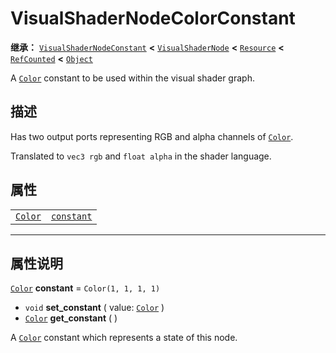 <!-- ⚠ 请勿编辑本文件 ⚠ -->
<!-- 本文档使用脚本从 WeDot 引擎源码仓库生成。 -->
<!-- 生成脚本：https://github.com/WeDot-Engine/WeDot/tree/4.3/doc/tools/make_md.py； -->
<!-- 原文件：https://github.com/WeDot-Engine/WeDot/tree/4.3/doc/classes/VisualShaderNodeColorConstant.xml。 -->

<div id="_class_visualshadernodecolorconstant"></div>

# VisualShaderNodeColorConstant

**继承：** [`VisualShaderNodeConstant`](class_visualshadernodeconstant.md) **<** [`VisualShaderNode`](class_visualshadernode.md) **<** [`Resource`](class_resource.md) **<** [`RefCounted`](class_refcounted.md) **<** [`Object`](class_object.md)

A [`Color`](class_color.md) constant to be used within the visual shader graph.

## 描述

Has two output ports representing RGB and alpha channels of [`Color`](class_color.md).

Translated to `vec3 rgb` and `float alpha` in the shader language.

## 属性

|||
|:-:|:--|
| [`Color`](class_color.md) | [`constant`](class_visualshadernodecolorconstant.md#class_visualshadernodecolorconstant_property_constant) | ``Color(1, 1, 1, 1)`` |

<!-- rst-class:: classref-section-separator -->

---

## 属性说明

<div id="_class_visualshadernodecolorconstant_property_constant"></div>

[`Color`](class_color.md) **constant** = ``Color(1, 1, 1, 1)`` <div id="class_visualshadernodecolorconstant_property_constant"></div>

- `void` **set_constant** ( value: [`Color`](class_color.md) )
- [`Color`](class_color.md) **get_constant** ( )

A [`Color`](class_color.md) constant which represents a state of this node.

[^virtual]: 本方法通常需要用户覆盖才能生效。
[^const]: 本方法无副作用，不会修改该实例的任何成员变量。
[^vararg]: 本方法除了能接受在此处描述的参数外，还能够继续接受任意数量的参数。
[^constructor]: 本方法用于构造某个类型。
[^static]: 调用本方法无需实例，可直接使用类名进行调用。
[^operator]: 本方法描述的是使用本类型作为左操作数的有效运算符。
[^bitfield]: 这个值是由下列位标志构成位掩码的整数。
[^void]: 无返回值。
